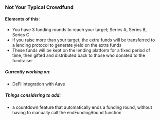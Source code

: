 ### Not Your Typical Crowdfund

#### Elements of this:
- You have 3 funding rounds to reach your target; Series A, Series B, Series C 
- If you raise more than your target, the extra funds will be transferred to a lending protocol to generate yield on the extra funds 
- These funds will be kept on the lending platform for a fixed period of time, then gifted and distributed back to those who donated to the fundraiser

##### Currently working on:
- DeFi integration with Aave 

##### Things considering to add: 
- a countdown feature that automatically ends a funding round, without having to manually call the endFundingRound function 
